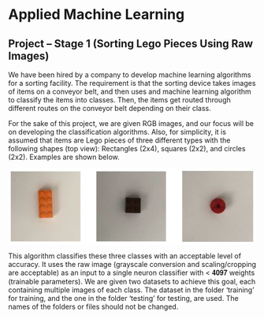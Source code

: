 # Applied Machine Learning 
## Project – Stage 1 (Sorting Lego Pieces Using Raw Images)

We have been hired by a company to develop machine learning algorithms for a sorting facility. The requirement is that the sorting device takes images of items on a conveyor belt, and then uses and machine learning algorithm to classify the items into classes. Then, the items get routed through different routes on the conveyor belt depending on their class.

For the sake of this project, we are given RGB images, and our focus will be on developing the classification algorithms. Also, for simplicity, it is assumed that items are Lego pieces of three different types with the following shapes (top view): Rectangles (2x4), squares (2x2), and circles (2x2). Examples are shown below.

<img align="center" src="Lego.JPG">

This algorithm classifies these three classes with an acceptable level of accuracy. It uses the raw image (grayscale conversion and scaling/cropping are acceptable) as an input to a single neuron classifier with < 𝟒𝟎𝟗𝟕 weights (trainable parameters). We are given two datasets to achieve this goal, each containing multiple images of each class. The dataset in the folder ‘training’ for training, and the one in the folder ‘testing’ for testing, are used. The names of the folders or files should not be changed.

